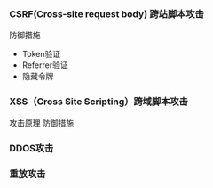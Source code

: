 ### CSRF(Cross-site request body) 跨站脚本攻击
防御措施
- Token验证
- Referrer验证
- 隐藏令牌

### XSS（Cross Site Scripting）跨域脚本攻击
攻击原理
防御措施

### DDOS攻击

### 重放攻击